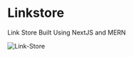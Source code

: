 # Linkstore
Link Store Built Using NextJS and MERN

![Link-Store](https://socialify.git.ci/Anubhav-Ghosh1/Link-Store/image?language=1&name=1&owner=1&stargazers=1&theme=Dark)
